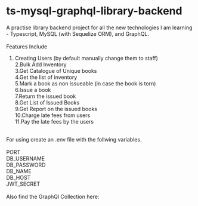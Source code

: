 # ts-mysql-graphql-library-backend
A practise library backend project for all the new technologies I am learning - Typescript, MySQL (with Sequelize ORM), and GraphQL.<br/>
<br/>
Features Include<br/>
1. Creating Users (by default manually change them to staff)<br/>
2.Bulk Add Inventory<br/>
3.Get Catalogue of Unique books<br/>
4.Get the list of inventory<br/>
5.Mark a book as non issueable (in case the book is torn)<br/>
6.Issue a book<br/>
7.Return the issued book<br/>
8.Get List of Issued Books<br/>
9.Get Report on the issued books<br/>
10.Charge late fees from users<br/>
11.Pay the late fees by the users<br/>
<br/>
For using create an .env file with the follwing variables.<br/>
<br/>
PORT <br/>
DB_USERNAME <br/>
DB_PASSWORD <br/>
DB_NAME <br/>
DB_HOST <br/>
JWT_SECRET <br/>
<br/>
Also find the GraphQl Collection here: 
